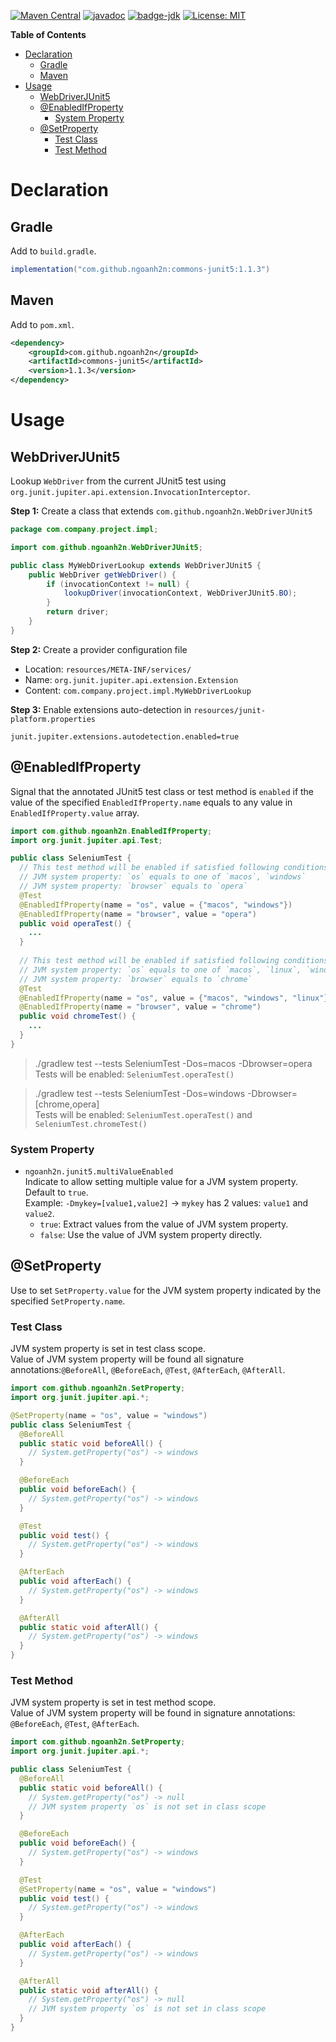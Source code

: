 [![Maven Central](https://maven-badges.herokuapp.com/maven-central/com.github.ngoanh2n/commons-junit5/badge.svg)](https://maven-badges.herokuapp.com/maven-central/com.github.ngoanh2n/commons-junit5)
[![javadoc](https://javadoc.io/badge2/com.github.ngoanh2n/commons-junit5/javadoc.svg)](https://javadoc.io/doc/com.github.ngoanh2n/commons-junit5)
[![badge-jdk](https://img.shields.io/badge/jdk-8-blue.svg)](http://www.oracle.com/technetwork/java/javase/downloads/index.html)
[![License: MIT](https://img.shields.io/badge/License-MIT-blueviolet.svg)](https://opensource.org/licenses/MIT)

**Table of Contents**
<!-- TOC -->
* [Declaration](#declaration)
  * [Gradle](#gradle)
  * [Maven](#maven)
* [Usage](#usage)
  * [WebDriverJUnit5](#webdriverjunit5)
  * [@EnabledIfProperty](#enabledifproperty)
    * [System Property](#system-property)
  * [@SetProperty](#setproperty)
    * [Test Class](#test-class)
    * [Test Method](#test-method)
<!-- TOC -->

# Declaration
## Gradle
Add to `build.gradle`.
```gradle
implementation("com.github.ngoanh2n:commons-junit5:1.1.3")
```

## Maven
Add to `pom.xml`.
```xml
<dependency>
    <groupId>com.github.ngoanh2n</groupId>
    <artifactId>commons-junit5</artifactId>
    <version>1.1.3</version>
</dependency>
```

# Usage
## WebDriverJUnit5
Lookup `WebDriver` from the current JUnit5 test using `org.junit.jupiter.api.extension.InvocationInterceptor`.

**Step 1:** Create a class that extends `com.github.ngoanh2n.WebDriverJUnit5`
```java
package com.company.project.impl;

import com.github.ngoanh2n.WebDriverJUnit5;

public class MyWebDriverLookup extends WebDriverJUnit5 {
    public WebDriver getWebDriver() {
        if (invocationContext != null) {
            lookupDriver(invocationContext, WebDriverJUnit5.BO);
        }
        return driver;
    }
}
```

**Step 2:** Create a provider configuration file
- Location: `resources/META-INF/services/`
- Name: `org.junit.jupiter.api.extension.Extension`
- Content: `com.company.project.impl.MyWebDriverLookup`

**Step 3:** Enable extensions auto-detection in `resources/junit-platform.properties`
```
junit.jupiter.extensions.autodetection.enabled=true
```

## @EnabledIfProperty
Signal that the annotated JUnit5 test class or test method is `enabled` 
if the value of the specified `EnabledIfProperty.name` equals to any value in `EnabledIfProperty.value` array.

```java
import com.github.ngoanh2n.EnabledIfProperty;
import org.junit.jupiter.api.Test;

public class SeleniumTest {
  // This test method will be enabled if satisfied following conditions:
  // JVM system property: `os` equals to one of `macos`, `windows`
  // JVM system property: `browser` equals to `opera`
  @Test
  @EnabledIfProperty(name = "os", value = {"macos", "windows"})
  @EnabledIfProperty(name = "browser", value = "opera")
  public void operaTest() {
    ...
  }
  
  // This test method will be enabled if satisfied following conditions:
  // JVM system property: `os` equals to one of `macos`, `linux`, `windows`
  // JVM system property: `browser` equals to `chrome`
  @Test
  @EnabledIfProperty(name = "os", value = {"macos", "windows", "linux"})
  @EnabledIfProperty(name = "browser", value = "chrome")
  public void chromeTest() {
    ...
  }
}
```
> ./gradlew test --tests SeleniumTest -Dos=macos -Dbrowser=opera<br>
Tests will be enabled: `SeleniumTest.operaTest()`

> ./gradlew test --tests SeleniumTest -Dos=windows -Dbrowser=[chrome,opera]<br>
Tests will be enabled: `SeleniumTest.operaTest()` and `SeleniumTest.chromeTest()`

### System Property
- `ngoanh2n.junit5.multiValueEnabled`<br>
  Indicate to allow setting multiple value for a JVM system property. Default to `true`.<br>
  Example: `-Dmykey=[value1,value2]` → `mykey` has 2 values: `value1` and `value2`.
  + `true`: Extract values from the value of JVM system property.
  + `false`: Use the value of JVM system property directly.

## @SetProperty
Use to set `SetProperty.value` for the JVM system property indicated by the specified `SetProperty.name`.

### Test Class
JVM system property is set in test class scope.<br>
Value of JVM system property will be found all signature annotations:`@BeforeAll`, `@BeforeEach`, `@Test`, `@AfterEach`, `@AfterAll`.
```java
import com.github.ngoanh2n.SetProperty;
import org.junit.jupiter.api.*;

@SetProperty(name = "os", value = "windows")
public class SeleniumTest {
  @BeforeAll
  public static void beforeAll() {
    // System.getProperty("os") -> windows
  }

  @BeforeEach
  public void beforeEach() {
    // System.getProperty("os") -> windows
  }

  @Test
  public void test() {
    // System.getProperty("os") -> windows
  }

  @AfterEach
  public void afterEach() {
    // System.getProperty("os") -> windows
  }

  @AfterAll
  public static void afterAll() {
    // System.getProperty("os") -> windows
  }
}
```
### Test Method
JVM system property is set in test method scope.<br>
Value of JVM system property will be found in signature annotations: `@BeforeEach`, `@Test`, `@AfterEach`.
```java
import com.github.ngoanh2n.SetProperty;
import org.junit.jupiter.api.*;

public class SeleniumTest {
  @BeforeAll
  public static void beforeAll() {
    // System.getProperty("os") -> null
    // JVM system property `os` is not set in class scope
  }

  @BeforeEach
  public void beforeEach() {
    // System.getProperty("os") -> windows
  }

  @Test
  @SetProperty(name = "os", value = "windows")
  public void test() {
    // System.getProperty("os") -> windows
  }

  @AfterEach
  public void afterEach() {
    // System.getProperty("os") -> windows
  }

  @AfterAll
  public static void afterAll() {
    // System.getProperty("os") -> null
    // JVM system property `os` is not set in class scope
  }
}
```
